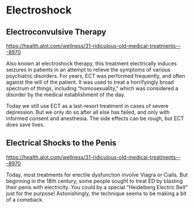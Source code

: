 # Electroshock

## Electroconvulsive Therapy

<https://health.alot.com/wellness/31-ridiculous-old-medical-treatments---8970>

Also known at electroshock therapy, this treatment electrically induces seizures in patients in an attempt to relieve the symptoms of various psychiatric disorders. For years, ECT was performed frequently, and often against the will of the patient. It was used to treat a horrifyingly broad spectrum of things, including “homosexuality,” which was considered a disorder by the medical establishment of the day.

Today we still use ECT as a last-resort treatment in cases of severe depression. But we only do so after all else has failed, and only with informed consent and anesthesia. The side effects can be rough, but ECT does save lives.

## Electrical Shocks to the Penis

<https://health.alot.com/wellness/31-ridiculous-old-medical-treatments---8970>

Today, most treatments for erectile dysfunction involve Viagra or Cialis. But beginning in the 18th century, some people sought to treat ED by blasting their penis with electricity. You could by a special “Heidelberg Electric Belt” just for the purpose! Astonishingly, the technique seems to be making a bit of a comeback.
